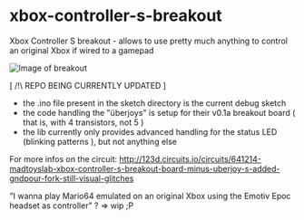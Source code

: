 # xbox-controller-s-breakout
Xbox Controller S breakout - allows to use pretty much anything to control an original Xbox if wired to a gamepad

![Image of breakout](https://cloud.githubusercontent.com/assets/1298071/7101728/05ad3502-e068-11e4-9d26-e5c692b0209f.JPG)

[ /!\ REPO BEING CURRENTLY UPDATED ]
- the .ino file present in the sketch directory is the current debug sketch
- the code handling the "überjoys" is setup for their v0.1a breakout board ( that is, with 4 transistors, not 5 ) 
- the lib currently only provides advanced handling for the status LED (blinking patterns  ), but not anything else 

For more infos on the circuit:
http://123d.circuits.io/circuits/641214-madtoyslab-xbox-controller-s-breakout-board-minus-uberjoy-s-added-gndpour-fork-still-visual-glitches

"I wanna play Mario64 emulated on an original Xbox using the Emotiv Epoc headset as controller" ? => wip ;P

